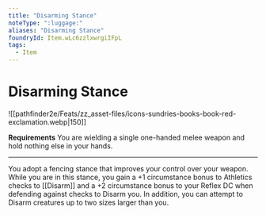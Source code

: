 ```yaml
---
title: "Disarming Stance"
noteType: ":luggage:"
aliases: "Disarming Stance"
foundryId: Item.wLc6zzlxwrgiIFpL
tags:
  - Item
---
```


# Disarming Stance
![[pathfinder2e/Feats/zz_asset-files/icons-sundries-books-book-red-exclamation.webp|150]]

**Requirements** You are wielding a single one-handed melee weapon and hold nothing else in your hands.

* * *

You adopt a fencing stance that improves your control over your weapon. While you are in this stance, you gain a +1 circumstance bonus to Athletics checks to [[Disarm]] and a +2 circumstance bonus to your Reflex DC when defending against checks to Disarm you. In addition, you can attempt to Disarm creatures up to two sizes larger than you.
